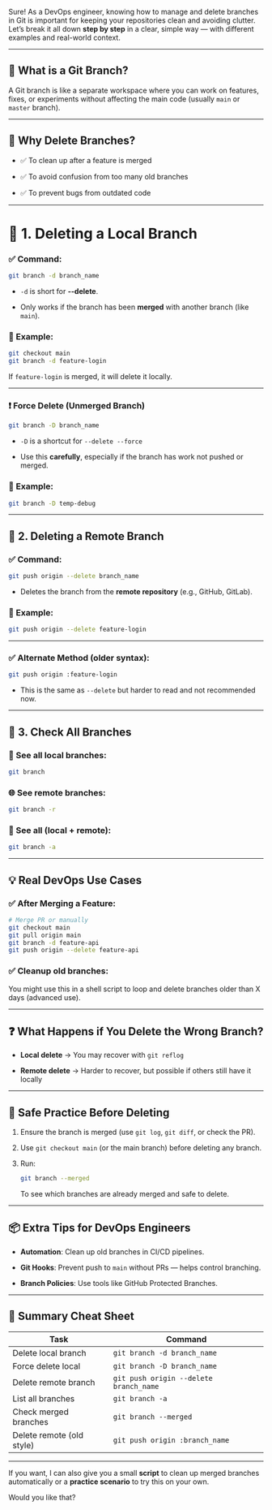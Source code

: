 Sure! As a DevOps engineer, knowing how to manage and delete branches in Git is important for keeping your repositories clean and avoiding clutter. Let’s break it all down **step by step** in a clear, simple way — with different examples and real-world context.

---

## 🌿 What is a Git Branch?

A Git branch is like a separate workspace where you can work on features, fixes, or experiments without affecting the main code (usually `main` or `master` branch).

---

## 🧹 Why Delete Branches?

- ✅ To clean up after a feature is merged
    
- ✅ To avoid confusion from too many old branches
    
- ✅ To prevent bugs from outdated code
    

---

# 🧨 1. **Deleting a Local Branch**

### ✅ Command:

```bash
git branch -d branch_name
```

- `-d` is short for **--delete**.
    
- Only works if the branch has been **merged** with another branch (like `main`).
    

### 🔁 Example:

```bash
git checkout main
git branch -d feature-login
```

If `feature-login` is merged, it will delete it locally.

---

### ❗ Force Delete (Unmerged Branch)

```bash
git branch -D branch_name
```

- `-D` is a shortcut for `--delete --force`
    
- Use this **carefully**, especially if the branch has work not pushed or merged.
    

### 🔁 Example:

```bash
git branch -D temp-debug
```

---

## 🧨 2. **Deleting a Remote Branch**

### ✅ Command:

```bash
git push origin --delete branch_name
```

- Deletes the branch from the **remote repository** (e.g., GitHub, GitLab).
    

### 🔁 Example:

```bash
git push origin --delete feature-login
```

---

### ✅ Alternate Method (older syntax):

```bash
git push origin :feature-login
```

- This is the same as `--delete` but harder to read and not recommended now.
    

---

## 🔄 3. **Check All Branches**

### 🧪 See all local branches:

```bash
git branch
```

### 🌐 See remote branches:

```bash
git branch -r
```

### 🧪 See all (local + remote):

```bash
git branch -a
```

---

## 💡 Real DevOps Use Cases

### ✅ **After Merging a Feature**:

```bash
# Merge PR or manually
git checkout main
git pull origin main
git branch -d feature-api
git push origin --delete feature-api
```

### ✅ **Cleanup old branches**:

You might use this in a shell script to loop and delete branches older than X days (advanced use).

---

## ❓ What Happens if You Delete the Wrong Branch?

- **Local delete** → You may recover with `git reflog`
    
- **Remote delete** → Harder to recover, but possible if others still have it locally
    

---

## 🔐 Safe Practice Before Deleting

1. Ensure the branch is merged (use `git log`, `git diff`, or check the PR).
    
2. Use `git checkout main` (or the main branch) before deleting any branch.
    
3. Run:
    
    ```bash
    git branch --merged
    ```
    
    To see which branches are already merged and safe to delete.
    

---

## 📦 Extra Tips for DevOps Engineers

- **Automation**: Clean up old branches in CI/CD pipelines.
    
- **Git Hooks**: Prevent push to `main` without PRs — helps control branching.
    
- **Branch Policies**: Use tools like GitHub Protected Branches.
    

---

## 🧠 Summary Cheat Sheet

|Task|Command|
|---|---|
|Delete local branch|`git branch -d branch_name`|
|Force delete local|`git branch -D branch_name`|
|Delete remote branch|`git push origin --delete branch_name`|
|List all branches|`git branch -a`|
|Check merged branches|`git branch --merged`|
|Delete remote (old style)|`git push origin :branch_name`|

---

If you want, I can also give you a small **script** to clean up merged branches automatically or a **practice scenario** to try this on your own.

Would you like that?